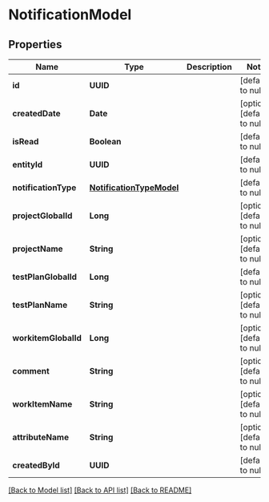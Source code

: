 # NotificationModel
## Properties

| Name | Type | Description | Notes |
|------------ | ------------- | ------------- | -------------|
| **id** | **UUID** |  | [default to null] |
| **createdDate** | **Date** |  | [optional] [default to null] |
| **isRead** | **Boolean** |  | [default to null] |
| **entityId** | **UUID** |  | [default to null] |
| **notificationType** | [**NotificationTypeModel**](NotificationTypeModel.md) |  | [default to null] |
| **projectGlobalId** | **Long** |  | [optional] [default to null] |
| **projectName** | **String** |  | [optional] [default to null] |
| **testPlanGlobalId** | **Long** |  | [default to null] |
| **testPlanName** | **String** |  | [optional] [default to null] |
| **workitemGlobalId** | **Long** |  | [optional] [default to null] |
| **comment** | **String** |  | [optional] [default to null] |
| **workItemName** | **String** |  | [optional] [default to null] |
| **attributeName** | **String** |  | [optional] [default to null] |
| **createdById** | **UUID** |  | [default to null] |

[[Back to Model list]](../README.md#documentation-for-models) [[Back to API list]](../README.md#documentation-for-api-endpoints) [[Back to README]](../README.md)

